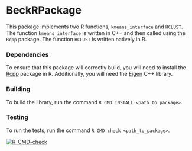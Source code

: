 # BeckRPackage

This package implements two R functions, `kmeans_interface` and `HCLUST`. The function `kmeans_interface` is written in C++ and then called using the `Rcpp` package. 
The function `HCLUST` is written natively in R.

### Dependencies
To ensure that this package will correctly build, you will need to install the [Rcpp](https://www.rcpp.org/) package in R. Additionally, you will need the 
[Eigen](https://eigen.tuxfamily.org/index.php?title=Main_Page) C++ library. 

### Building
To build the library, run the command `R CMD INSTALL <path_to_package>`.

### Testing
To run the tests, run the command `R CMD check <path_to_package>`.

<!-- badges: start -->
[![R-CMD-check](https://github.com/cjb873/BeckRPackage/actions/workflows/R-CMD-check.yaml/badge.svg)](https://github.com/cjb873/BeckRPackage/actions/workflows/R-CMD-check.yaml)
<!-- badges: end -->
